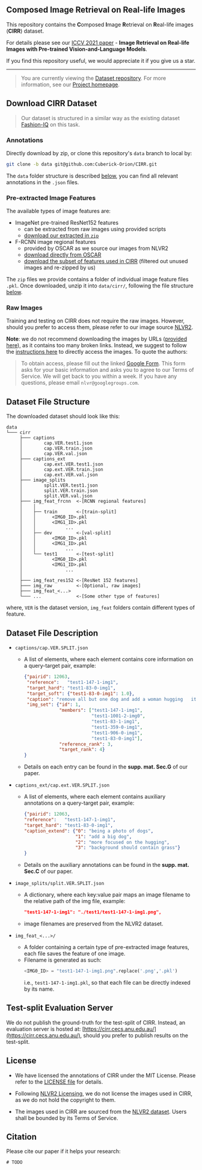 ## Composed Image Retrieval on Real-life Images
This repository contains the **C**omposed **I**mage **R**etrieval on **R**eal-life images (**CIRR**) dataset.

For details please see our [ICCV 2021 paper](#) - **Image Retrieval on Real-life Images with Pre-trained Vision-and-Language Models**.

If you find this repository useful, we would appreciate it if you give us a star.

-----
>You are currently viewing the [Dataset repository](https://github.com/Cuberick-Orion/CIRR). For more information, see our [Project homepage](https://cuberick-orion.github.io/CIRR/).

## Download CIRR Dataset

> Our dataset is structured in a similar way as the existing dataset [Fashion-IQ](https://github.com/XiaoxiaoGuo/fashion-iq) on this task.

### Annotations

Directly download by zip, or clone this repository's `data` branch to local by:

```bash
git clone -b data git@github.com:Cuberick-Orion/CIRR.git
```

The `data` folder structure is described [below](#dataset-file-structure), you can find all relevant annotations in the `.json` files.

### Pre-extracted Image Features

The available types of image features are:
 - ImageNet pre-trained ResNet152 features
   - can be extracted from raw images using provided scripts
   - [download our extracted in `zip`](https://drive.google.com/file/d/1JIEM46AwtdwfsEsSMsRoZhml0Xlf5060/view?usp=sharing)
 - F-RCNN image regional features
   - provided by OSCAR as we source our images from NLVR2
   - [download directly from OSCAR](https://github.com/microsoft/Oscar/blob/master/DOWNLOAD.md)
   - [download the subset of features used in CIRR](https://drive.google.com/file/d/1lzd3bljiF9evVkHJ-95FLCfu7dGJg-Iz/view?usp=sharing) (filtered out unused images and re-zipped by us)

The `zip` files we provide contains a folder of individual image feature files `.pkl`.
Once downloaded, unzip it into `data/cirr/`, following the file structure [below](#dataset-file-structure).

### Raw Images

Training and testing on CIRR does not require the raw images. However, should you prefer to access them, please refer to our image source [NLVR2](https://lil.nlp.cornell.edu/nlvr/).

**Note**: we do not recommend downloading the images by URLs ([provided here](https://github.com/lil-lab/nlvr/tree/master/nlvr2#downloading-the-images)), as it contains too many broken links. Instead, we suggest to follow the [instructions here](https://github.com/lil-lab/nlvr/tree/master/nlvr2#direct-image-download) to directly access the images. To quote the authors:

>To obtain access, please fill out the linked [Google Form](https://goo.gl/forms/yS29stWnFWzrDBFH3). This form asks for your basic information and asks you to agree to our Terms of Service. We will get back to you within a week. If you have any questions, please email `nlvr@googlegroups.com`.

## Dataset File Structure

The downloaded dataset should look like this:

```
data
└─── cirr
     ├─── captions
     │        cap.VER.test1.json
     │        cap.VER.train.json
     │        cap.VER.val.json
     ├─── captions_ext
     │        cap.ext.VER.test1.json
     │        cap.ext.VER.train.json
     │        cap.ext.VER.val.json
     ├─── image_splits
     │        split.VER.test1.json
     │        split.VER.train.json
     │        split.VER.val.json
     ├─── img_feat_frcnn  <-[RCNN regional features]
     │    │
     │    ├── train       <-[train-split]
     │    │      <IMG0_ID>.pkl
     │    │      <IMG1_ID>.pkl
     │    │           ...
     │    ├── dev         <-[val-split]
     │    │      <IMG0_ID>.pkl
     │    │      <IMG1_ID>.pkl
     │    │           ...
     │    └── test1       <-[test-split]
     │           <IMG0_ID>.pkl
     │           <IMG1_ID>.pkl
     │                ...
     │
     ├─── img_feat_res152 <-[ResNet 152 features]
     ├─── img_raw         <-[Optional, raw images]
     ├─── img_feat_<...>  
     └─── ...             <-[Some other type of features]
```

where, `VER` is the dataset version, `img_feat` folders contain different types of feature.

## Dataset File Description

 - `captions/cap.VER.SPLIT.json`
    - A list of elements, where each element contains core information on a query-target pair, example:
      ```json
      {"pairid": 12063, 
       "reference":   "test1-147-1-img1", 
       "target_hard": "test1-83-0-img1", 
       "target_soft": {"test1-83-0-img1": 1.0}, 
       "caption": "remove all but one dog and add a woman hugging   it", 
       "img_set": {"id": 1, 
                   "members": ["test1-147-1-img1", 
                               "test1-1001-2-img0",  
                               "test1-83-1-img1",           
                               "test1-359-0-img1",  
                               "test1-906-0-img1", 
                               "test1-83-0-img1"],
                   "reference_rank": 3, 
                   "target_rank": 4}
      }
      ```
    - Details on each entry can be found in the **supp. mat. Sec.G** of our paper.

 - `captions_ext/cap.ext.VER.SPLIT.json`
    - A list of elements, where each element contains auxiliary annotations on a query-target pair, example:
      ```json
      {"pairid": 12063, 
      "reference":   "test1-147-1-img1", 
      "target_hard": "test1-83-0-img1", 
      "caption_extend": {"0": "being a photo of dogs", 
                         "1": "add a big dog", 
                         "2": "more focused on the hugging", 
                         "3": "background should contain grass"}
      }
      ```
    - Details on the auxiliary annotations can be found in the **supp. mat. Sec.C** of our paper.

 - `image_splits/split.VER.SPLIT.json`
    - A dictionary, where each key:value pair maps an image filename to the relative path of the img file, example:
      ```json
      "test1-147-1-img1": "./test1/test1-147-1-img1.png",
      ```
    - image filenames are preserved from the NLVR2 dataset.
 - `img_feat_<...>/`
    - A folder containing a certain type of pre-extracted image features, each file saves the feature of one image.
    - Filename is generated as such:
      ```python
      <IMG0_ID> = "test1-147-1-img1.png".replace('.png','.pkl')
      ```
      i.e., `test1-147-1-img1.pkl`, so that each file can be directly indexed by its name.

## Test-split Evaluation Server
We do not publish the ground-truth for the test-split of CIRR. Instead, an evaluation server is hosted at: [https://cirr.cecs.anu.edu.au/](https://cirr.cecs.anu.edu.au/), should you prefer to publish results on the test-split.

## License
 - We have licensed the annotations of CIRR under the MIT License. Please refer to the [LICENSE file](LICENSE) for details.

 - Following [NLVR2 Licensing](https://github.com/lil-lab/nlvr#licensing), we do not license the images used in CIRR, as we do not hold the copyright to them.

 - The images used in CIRR are sourced from the [NLVR2 dataset](https://lil.nlp.cornell.edu/nlvr/). Users shall be bounded by its Terms of Service.
 
## Citation

Please cite our paper if it helps your research:
```
# TODO
```